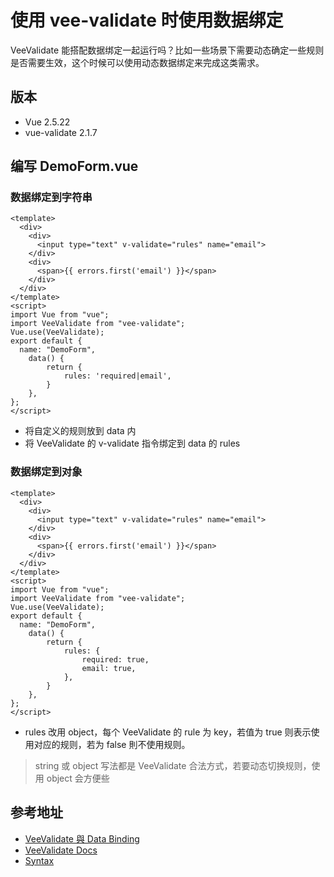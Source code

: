 # 使用 vee-validate 时使用数据绑定

VeeValidate 能搭配数据绑定一起运行吗？比如一些场景下需要动态确定一些规则是否需要生效，这个时候可以使用动态数据绑定来完成这类需求。

## 版本

- Vue 2.5.22
- vue-validate 2.1.7

## 编写 DemoForm.vue

### 数据绑定到字符串

```
<template>
  <div>
    <div>
      <input type="text" v-validate="rules" name="email">
    </div>
    <div>
      <span>{{ errors.first('email') }}</span>
    </div>
  </div>
</template>
<script>
import Vue from "vue";
import VeeValidate from "vee-validate";
Vue.use(VeeValidate);
export default {
  name: "DemoForm",
    data() {
        return {
            rules: 'required|email',
        }
    },
};
</script>
```

- 将自定义的规则放到 data 内
- 将 VeeValidate 的 v-validate 指令绑定到 data 的 rules

### 数据绑定到对象

```
<template>
  <div>
    <div>
      <input type="text" v-validate="rules" name="email">
    </div>
    <div>
      <span>{{ errors.first('email') }}</span>
    </div>
  </div>
</template>
<script>
import Vue from "vue";
import VeeValidate from "vee-validate";
Vue.use(VeeValidate);
export default {
  name: "DemoForm",
    data() {
        return {
            rules: {
                required: true,
                email: true,
            },
        }
    },
};
</script>
```

- rules 改用 object，每个 VeeValidate 的 rule 为 key，若值为 true 则表示使用对应的规则，若为 false 則不使用规则。

> string 或 object 写法都是 VeeValidate 合法方式，若要动态切换规则，使用 object 会方便些

## 参考地址

- [VeeValidate 與 Data Binding](https://oomusou.io/vue/vee-validate/data-binding/)
- [VeeValidate Docs](https://baianat.github.io/vee-validate/)
- [Syntax](https://baianat.github.io/vee-validate/guide/syntax.html)
